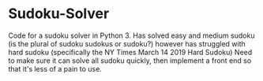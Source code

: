 # Sudoku-Solver
Code for a sudoku solver in Python 3.
Has solved easy and medium sudoku (is the plural of sudoku sudokus or sudoku?) however has struggled with hard sudoku (specifically the NY Times March 14 2019 Hard Sudoku)
Need to make sure it can solve all sudoku quickly, then implement a front end so that it's less of a pain to use.
